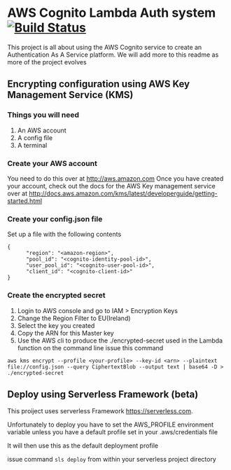 # AWS Cognito Lambda Auth system [![Build Status](https://travis-ci.org/digitalXlabs/aaas.svg?branch=master)](https://travis-ci.org/digitalXlabs/aaas)

This project is all about using the AWS Cognito service to create an Authentication As A Service platform.
We will add more to this readme as more of the project evolves

## Encrypting configuration using AWS Key Management Service (KMS)

### Things you will need

1. An AWS account
2. A config file
3. A terminal

### Create your AWS account

You need to do this over at http://aws.amazon.com
Once you have created your account, check out the docs for the AWS Key management service over at http://docs.aws.amazon.com/kms/latest/developerguide/getting-started.html

### Create your config.json file
Set up a file with the following contents
```
{
      "region": "<amazon-region>",
      "pool_id": "<cognito-identity-pool-id>",
      "user_pool_id": "<cognito-user-pool-id>",
      "client_id": "<cognito-client-id>"
}
```

### Create the encrypted secret

1. Login to AWS console and go to IAM > Encryption Keys
2. Change the Region Filter to EU(Ireland)
3. Select the key you created
4. Copy the ARN for this Master key
5. Use the AWS cli to produce the ./encrypted-secret used in the Lambda function on the command line issue this command
```
aws kms encrypt --profile <your-profile> --key-id <arn> --plaintext file://config.json --query CiphertextBlob --output text | base64 -D > ./encrypted-secret
```

## Deploy using Serverless Framework (beta)

This proiject uses serverless Framework https://serverless.com.

Unfortunately to deploy you have to set the AWS_PROFILE environment variable unless you have a default profile set in your .aws/credentials file

It will then use this as the default deployment profile

issue command `sls deploy` from within your serverless project directory
